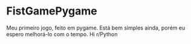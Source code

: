 # FistGamePygame
Meu primeiro jogo, feito em pygame.
Está bem simples ainda, porém eu espero melhorá-lo com o tempo. Hi r/Python
